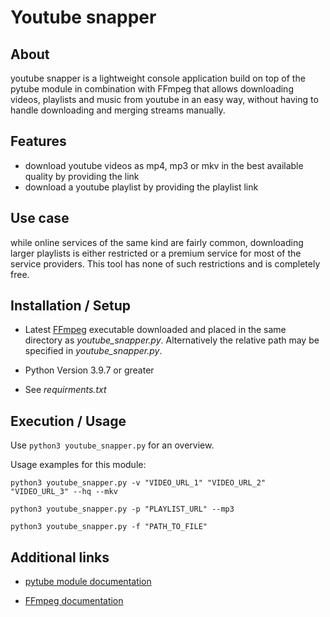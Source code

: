 # Youtube snapper

## About

youtube snapper is a lightweight console application build on top of
the pytube module in combination with FFmpeg that allows downloading videos,
playlists and music from youtube in an easy way, without having to handle
downloading and merging streams manually.

## Features

- download youtube videos as mp4, mp3 or mkv in the best available quality by
providing the link
- download a youtube playlist by providing the playlist link

## Use case

while online services of the same kind are fairly common, downloading larger
playlists is either restricted or a premium service for most of the service
providers. This tool has none of such restrictions and is completely free.

## Installation / Setup

- Latest [FFmpeg](https://ffmpeg.org/download.html) executable downloaded and
placed in the same directory as *youtube_snapper.py*. Alternatively the
relative path may be specified in *youtube_snapper.py*.

- Python Version 3.9.7 or greater

- See *requirments.txt*

## Execution / Usage

Use `python3 youtube_snapper.py` for an overview.

Usage examples for this module:

`python3 youtube_snapper.py -v "VIDEO_URL_1" "VIDEO_URL_2" "VIDEO_URL_3" --hq --mkv`

`python3 youtube_snapper.py -p "PLAYLIST_URL" --mp3`

`python3 youtube_snapper.py -f "PATH_TO_FILE"`

## Additional links

- [pytube module documentation](https://pytube.io/en/latest/api.html#stream-object)

- [FFmpeg documentation](https://ffmpeg.org/ffmpeg.html)
